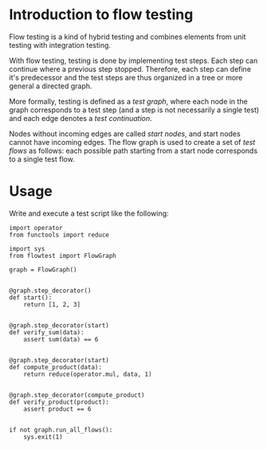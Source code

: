 # Introduction to flow testing
Flow testing is a kind of hybrid testing and combines elements from unit testing with integration 
testing.

With flow testing, testing is done by implementing test steps. Each step can continue where a 
previous step stopped. Therefore, each step can define it's predecessor and the test steps are 
thus organized in a tree or more general a directed graph.

More formally, testing is defined as a _test graph_, where each node in the graph corresponds to a
test step (and a step is not necessarily a single test) and each edge denotes a _test continuation_.

Nodes without incoming edges are called _start nodes_, and start nodes cannot have incoming edges.
The flow graph is used to create a set of _test flows_ as follows: each possible path starting from
a start node corresponds to a single test flow. 


# Usage
Write and execute a test script like the following:

```
import operator
from functools import reduce

import sys
from flowtest import FlowGraph

graph = FlowGraph()


@graph.step_decorator()
def start():
    return [1, 2, 3]


@graph.step_decorator(start)
def verify_sum(data):
    assert sum(data) == 6


@graph.step_decorator(start)
def compute_product(data):
    return reduce(operator.mul, data, 1)


@graph.step_decorator(compute_product)
def verify_product(product):
    assert product == 6


if not graph.run_all_flows():
    sys.exit(1)
```